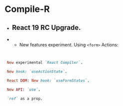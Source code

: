 
# Compile-R


- ## React 19 RC Upgrade. 

- - New features experiment. Using `<form>` Actions:


```ruby


 New experimental `React Compiler`.

 New hook: `useActionState`.

 React DOM: New hook: `useFormStatus`.

 New API: `use`.

 `ref` as a prop.


```
